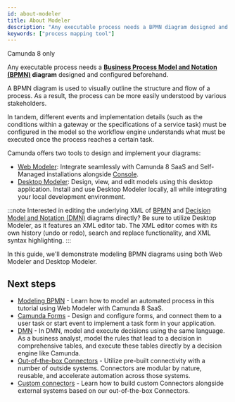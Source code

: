 ```yaml
---
id: about-modeler
title: About Modeler
description: "Any executable process needs a BPMN diagram designed and configured beforehand. Camunda offers Web Modeler and Desktop Modeler to design and implement these."
keywords: ["process mapping tool"]
---
```


<span class="badge badge--cloud">Camunda 8 only</span>

Any executable process needs a **[Business Process Model and Notation (BPMN)](./bpmn/bpmn.md) diagram** designed and configured beforehand.

A BPMN diagram is used to visually outline the structure and flow of a process. As a result, the process can be more easily understood by various stakeholders.

In tandem, different events and implementation details (such as the conditions within a gateway or the specifications of a service task) must be configured in the model so the workflow engine understands what must be executed once the process reaches a certain task.

Camunda offers two tools to design and implement your diagrams:

- [Web Modeler](./web-modeler/launch-cloud-modeler.md): Integrate seamlessly with Camunda 8 SaaS and Self-Managed installations alongside [Console](../console/introduction-to-console.md).
- [Desktop Modeler](./desktop-modeler/index.md): Design, view, and edit models using this desktop application. Install and use Desktop Modeler locally, all while integrating your local development environment.

:::note
Interested in editing the underlying XML of [BPMN](./bpmn/bpmn.md) and [Decision Model and Notation (DMN)](./dmn/dmn.md) diagrams directly? Be sure to utilize Desktop Modeler, as it features an XML editor tab. The XML editor comes with its own history (undo or redo), search and replace functionality, and XML syntax highlighting.
:::

In this guide, we'll demonstrate modeling BPMN diagrams using both Web Modeler and Desktop Modeler.

## Next steps

- [Modeling BPMN](/guides/automating-a-process-using-bpmn.md) - Learn how to model an automated process in this tutorial using Web Modeler with Camunda 8 SaaS.
- [Camunda Forms](/guides/utilizing-forms.md) - Design and configure forms, and connect them to a user task or start event to implement a task form in your application.
- [DMN](./dmn/dmn.md) - In DMN, model and execute decisions using the same language. As a business analyst, model the rules that lead to a decision in comprehensive tables, and execute these tables directly by a decision engine like Camunda.
- [Out-of-the-box Connectors](/guides/configuring-out-of-the-box-connector.md) - Utilize pre-built connectivity with a number of outside systems. Connectors are modular by nature, reusable, and accelerate automation across those systems.
- [Custom connectors](/components/connectors/manage-connector-templates.md) - Learn how to build custom Connectors alongside external systems based on our out-of-the-box Connectors.
